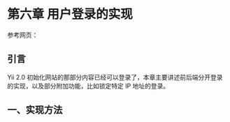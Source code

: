 # 第六章 用户登录的实现

参考网页：


## 引言

Yii 2.0 初始化网站的那部分内容已经可以登录了，本章主要讲述前后端分开登录的实现，以及部分附加功能，比如锁定特定 IP 地址的登录。

## 一、实现方法

